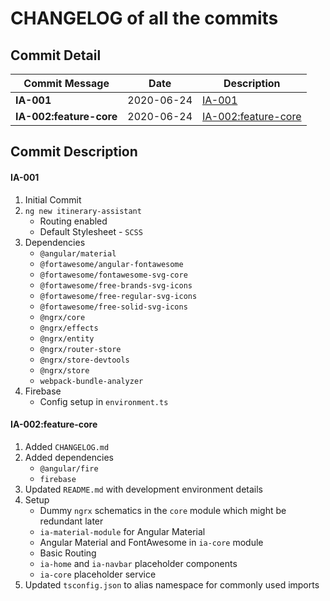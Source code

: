 # CHANGELOG of all the commits



## Commit Detail

| Commit Message          | Date       | Description                                 |
| ----------------------- | ---------- | ------------------------------------------- |
| **IA-001**              | 2020-06-24 | [IA-001](#ia-001)                           |
| **IA-002:feature-core** | 2020-06-24 | [IA-002:feature-core](#ia-002:feature-core) |

## Commit Description

#### IA-001

1. Initial Commit
2. `ng new itinerary-assistant`
   - Routing enabled
   - Default Stylesheet - `SCSS`
3. Dependencies
   - `@angular/material`
   - `@fortawesome/angular-fontawesome`
   - `@fortawesome/fontawesome-svg-core`
   - `@fortawesome/free-brands-svg-icons`
   - `@fortawesome/free-regular-svg-icons`
   - `@fortawesome/free-solid-svg-icons`
   - `@ngrx/core`
   - `@ngrx/effects`
   - `@ngrx/entity`
   - `@ngrx/router-store`
   - `@ngrx/store-devtools`
   - `@ngrx/store`
   - `webpack-bundle-analyzer`
4. Firebase
   - Config setup in `environment.ts`

#### IA-002:feature-core

1. Added `CHANGELOG.md`
2. Added dependencies
   * `@angular/fire`
   * `firebase`
3. Updated `README.md` with development environment details
4. Setup
   -  Dummy `ngrx` schematics in the `core` module which might be redundant later
   -  `ia-material-module` for Angular Material
   -  Angular Material and FontAwesome in `ia-core` module
   -  Basic Routing
   -  `ia-home` and `ia-navbar` placeholder components
   -  `ia-core` placeholder service
8. Updated `tsconfig.json` to alias namespace for commonly used imports
